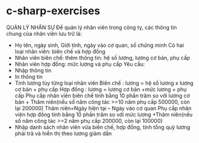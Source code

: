 # c-sharp-exercises
QUẢN LÝ NHÂN SỰ
Để quản lý nhân viên trong công ty, các thông tin chung của nhân viên 
lưu trữ là:
- Họ tên, ngày sinh, Giới tính, ngày vào cơ quan, số chứng minh
Có hai loại nhân viên: biên chế và hợp đồng
- Nhân viên biên chế: thêm thông tin: hệ số lương, lương cơ bản, phụ cấp
- Nhân viên hợp đồng: mức lương và phụ cấp
Yêu cầu: 
- Nhập thông tin
- In thông tin
- Tính lương tùy từng loại nhân viên
Biên chế : lương = hệ số lương x lương cơ bản + phụ cấp
Hợp đồng : lương = lương cơ bản +mức lương + phụ cấp 
Phụ cấp nhân viên biên chế tính bằng 10 phần trăm so với lương cơ bản + 
Thâm niên(nếu số năm công tác >=10 năm phụ cấp 500000, còn lại 200000)
Thâm niên=Ngày hiện tại – Ngày vào cơ quan
Phụ cấp nhân viên hợp đồng tính bằng 10 phần trăm so với mức lương +Thâm 
niên(nếu số năm công tác >=2 năm phụ cấp 200000, còn lại 100000)
- Nhập danh sách nhân viên vừa biên chế, hợp đồng, tính tổng quỹ lương 
phải trả và hiển thị theo lương giảm dần

